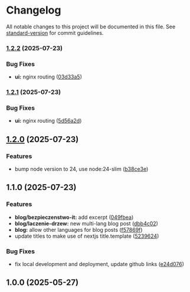 # Changelog

All notable changes to this project will be documented in this file. See [standard-version](https://github.com/conventional-changelog/standard-version) for commit guidelines.

### [1.2.2](https://github.com/burtek/dtrw-app-home/compare/v1.2.1...v1.2.2) (2025-07-23)


### Bug Fixes

* **ui:** nginx routing ([03d33a5](https://github.com/burtek/dtrw-app-home/commit/03d33a5f776d224e6e18d11428849793cd5cf9fc))

### [1.2.1](https://github.com/burtek/dtrw-app-home/compare/v1.2.0...v1.2.1) (2025-07-23)


### Bug Fixes

* **ui:** nginx routing ([5d56a2d](https://github.com/burtek/dtrw-app-home/commit/5d56a2d6612b969b8ae98e681d9d709d6303d485))

## [1.2.0](https://github.com/burtek/dtrw-app-home/compare/v1.1.0...v1.2.0) (2025-07-23)


### Features

* bump node version to 24, use node:24-slim ([b38ce3e](https://github.com/burtek/dtrw-app-home/commit/b38ce3edc068a438a13d5e65a427b118bfabe20c))

## 1.1.0 (2025-07-23)


### Features

* **blog/bezpieczenstwo-it:** add excerpt ([049fbea](https://github.com/burtek/dtrw-app-home/commit/049fbea587ed074463a0b8dfe0518636ff6170a3))
* **blog/laczenie-drzew:** new multi-lang blog post ([dbb4c02](https://github.com/burtek/dtrw-app-home/commit/dbb4c02bc6a57722f0b19f7e4197771fe95779b8))
* **blog:** allow other languages for blog posts ([f57869f](https://github.com/burtek/dtrw-app-home/commit/f57869f4f5f183b3266d24cd132e85615feff75b))
* update titles to make use of nextjs title.template ([5239624](https://github.com/burtek/dtrw-app-home/commit/5239624e0135040c917a73397aad7b4c58f9ac44))


### Bug Fixes

* fix local development and deployment, update github links ([e24d076](https://github.com/burtek/dtrw-app-home/commit/e24d0767be851a2b85b46b6e075f8a9cc9d42689))

## 1.0.0 (2025-05-27)
